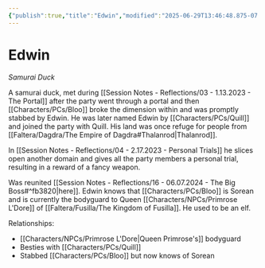 ```yaml
---
{"publish":true,"title":"Edwin","modified":"2025-06-29T13:46:48.875-07:00","cssclasses":""}
---
```




# Edwin

_Samurai Duck_

A samurai duck, met during [[Session Notes - Reflections/03 - 1.13.2023 - The Portal]] after the party went through a portal and then [[Characters/PCs/Bloo]] broke the dimension within and was promptly stabbed by Edwin. He was later named Edwin by [[Characters/PCs/Quill]] and joined the party with Quill. His land was once refuge for people from [[Faltera/Dagdra/The Empire of Dagdra#Thalanrod\|Thalanrod]].

In [[Session Notes - Reflections/04 - 2.17.2023 - Personal Trials]] he slices open another domain and gives all the party members a personal trial, resulting in a reward of a fancy weapon.

Was reunited [[Session Notes - Reflections/16 - 06.07.2024 - The Big Boss#^fb3820\|here]]. Edwin knows that [[Characters/PCs/Bloo]] is Sorean and is currently the bodyguard to Queen [[Characters/NPCs/Primrose L'Dore]] of [[Faltera/Fusilla/The Kingdom of Fusilla]]. He used to be an elf.

Relationships:

- [[Characters/NPCs/Primrose L'Dore\|Queen Primrose's]] bodyguard
- Besties with [[Characters/PCs/Quill]]
- Stabbed [[Characters/PCs/Bloo]] but now knows of Sorean
